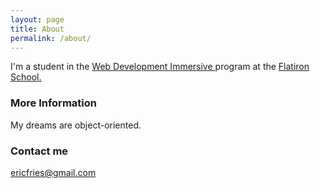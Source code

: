```yaml
---
layout: page
title: About
permalink: /about/
---
```


 I'm a student in the <a href="http://flatironschool.com/web">Web Development Immersive </a>program at the <a href="http://flatironschool.com">Flatiron School.</a>

### More Information

My dreams are object-oriented.

### Contact me

[ericfries@gmail.com](mailto:ericfries@gmail.com)
